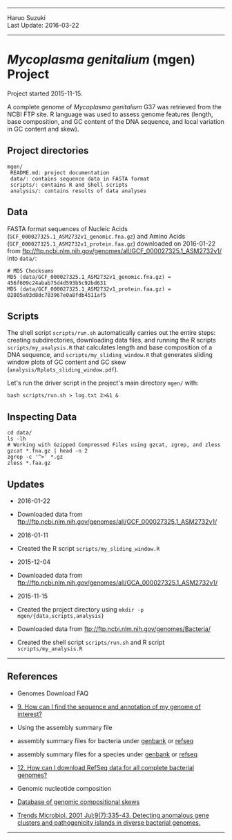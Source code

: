 ----------

Haruo Suzuki  
Last Update: 2016-03-22  

----------

# *Mycoplasma genitalium* (mgen) Project
Project started 2015-11-15.  

A complete genome of *Mycoplasma genitalium* G37 was retrieved from the NCBI FTP site.
R language was used to assess genome features (length, base composition, and GC content of the DNA sequence, and local variation in GC content and skew).

## Project directories

    mgen/
     README.md: project documentation 
     data/: contains sequence data in FASTA format
     scripts/: contains R and Shell scripts
     analysis/: contains results of data analyses

## Data

FASTA format sequences of Nucleic Acids (`GCF_000027325.1_ASM2732v1_genomic.fna.gz`) and Amino Acids (`GCF_000027325.1_ASM2732v1_protein.faa.gz`) downloaded on 2016-01-22 from <ftp://ftp.ncbi.nlm.nih.gov/genomes/all/GCF_000027325.1_ASM2732v1/> into `data/`:

    # MD5 Checksums
    MD5 (data/GCF_000027325.1_ASM2732v1_genomic.fna.gz) = 456f609c24abab75d4d593b5c92bd631
    MD5 (data/GCF_000027325.1_ASM2732v1_protein.faa.gz) = 02805a93d8dc783967e0a8fdb4511af5

## Scripts

The shell script `scripts/run.sh` automatically carries out the entire steps: creating subdirectories, downloading data files, and running the R scripts 
`scripts/my_analysis.R` that calculates length and base composition of a DNA sequence, and 
`scripts/my_sliding_window.R` that generates sliding window plots of GC content and GC skew (`analysis/Rplots_sliding_window.pdf`).

Let's run the driver script in the project's main directory `mgen/` with:

    bash scripts/run.sh > log.txt 2>&1 &

## Inspecting Data

    cd data/
    ls -lh
    # Working with Gzipped Compressed Files using gzcat, zgrep, and zless
    gzcat *.fna.gz | head -n 2
    zgrep -c '^>' *.gz
    zless *.faa.gz

## Updates

- 2016-01-22  
 - Downloaded data from <ftp://ftp.ncbi.nlm.nih.gov/genomes/all/GCF_000027325.1_ASM2732v1/>

- 2016-01-11  
 - Created the R script `scripts/my_sliding_window.R`

- 2015-12-04  
 - Downloaded data from <ftp://ftp.ncbi.nlm.nih.gov/genomes/all/GCA_000027325.1_ASM2732v1/>

- 2015-11-15  
 - Created the project directory using `mkdir -p mgen/{data,scripts,analysis}`
 - Downloaded data from <ftp://ftp.ncbi.nlm.nih.gov/genomes/Bacteria/>
 - Created the shell script `scripts/run.sh` and R script `scripts/my_analysis.R` 

----------

## References
- Genomes Download FAQ
 - [9. How can I find the sequence and annotation of my genome of interest?](http://www.ncbi.nlm.nih.gov/genome/doc/ftpfaq/#howtofind)
  - Using the assembly summary file
   - assembly summary files for bacteria under [genbank](ftp://ftp.ncbi.nlm.nih.gov/genomes/genbank/bacteria/assembly_summary.txt) or [refseq](ftp://ftp.ncbi.nlm.nih.gov/genomes/refseq/bacteria/assembly_summary.txt)
   - assembly summary files for a species under [genbank](ftp://ftp.ncbi.nlm.nih.gov/genomes/genbank/bacteria/Mycoplasma_genitalium/assembly_summary.txt) or [refseq](ftp://ftp.ncbi.nlm.nih.gov/genomes/refseq/bacteria/Mycoplasma_genitalium/assembly_summary.txt)
 - [12. How can I download RefSeq data for all complete bacterial genomes?](http://www.ncbi.nlm.nih.gov/genome/doc/ftpfaq/#allcomplete)

- Genomic nucleotide composition
 - [Database of genomic compositional skews](http://www.g-language.org/data/oriter/)
 - [Trends Microbiol. 2001 Jul;9(7):335-43. Detecting anomalous gene clusters and pathogenicity islands in diverse bacterial genomes.](http://www.ncbi.nlm.nih.gov/pubmed/11435108)

----------
